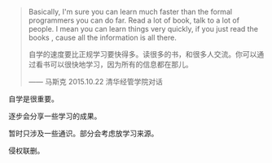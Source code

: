 > Basically, I'm sure you can learn much faster than the formal programmers you can do far. Read a lot of book, talk to a lot of people. I mean you can learn things very quickly, if you just read the books , cause all the information is all there.
>
> 自学的速度要比正规学习要快得多。读很多的书，和很多人交流。你可以通过看书可以很快地学习，因为所有的信息都在那儿。
>
> —— 马斯克 2015.10.22 清华经管学院对话



自学是很重要。

逐步会分享一些学习的成果。

暂时只涉及一些通识。部分会考虑放学习来源。

侵权联删。